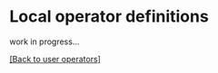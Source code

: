 # Local operator definitions

work in progress...

[[Back to user operators]](./user-operators.md)

